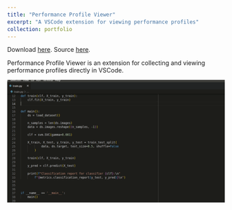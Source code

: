 ```yaml
---
title: "Performance Profile Viewer"
excerpt: "A VSCode extension for viewing performance profiles"
collection: portfolio
---
```


Download [here](https://marketplace.visualstudio.com/items?itemName=danielnichols.performance-profile-viewer).
Source [here](https://github.com/Dando18/performance-profile-viewer-vscode).

Performance Profile Viewer is an extension for collecting and viewing performance profiles directly in VSCode.

![Profiler Viewer GIF](/images/opening-profile.gif)
